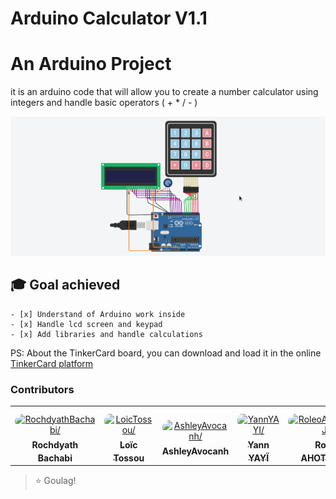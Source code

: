 # Arduino Calculator V1.1

# An Arduino Project

it is an arduino code that will allow you to create a number calculator
using integers and handle basic operators ( + \* / - )

![img](assets/image.png)

## 🎓 Goal achieved

    - [x] Understand of Arduino work inside
    - [x] Handle lcd screen and keypad
    - [x] Add libraries and handle calculations

PS: About the TinkerCard board, you can download and load it in the online [TinkerCard platform](https://www.tinkercad.com/)

### Contributors

<table>
<tr>
    <td align="center" style="word-wrap: break-word; width: 150.0; height: 150.0">
        <a href=https://github.com/Rochdyath>
            <img src=https://avatars.githubusercontent.com/u/72032629?v=4 width="100;"  style="border-radius:50%;align-items:center;justify-content:center;overflow:hidden;padding-top:10px" alt=RochdyathBachabi/>
            <br />
            <sub style="font-size:14px"><b>Rochdyath Bachabi</b></sub>
        </a>
    </td>
    <td align="center" style="word-wrap: break-word; width: 150.0; height: 150.0">
        <a href=https://github.com/loictossou2004>
            <img src=https://avatars.githubusercontent.com/u/72026763?v=4 width="100;"  style="border-radius:50%;align-items:center;justify-content:center;overflow:hidden;padding-top:10px" alt=LoicTossou/>
            <br />
            <sub style="font-size:14px"><b>Loïc Tossou</b></sub>
        </a>
    </td>
    <td align="center" style="word-wrap: break-word; width: 150.0; height: 150.0">
        <a href=https://github.com/AshTracy>
            <img src=https://avatars.githubusercontent.com/u/72025615?v=4 width="100;"  style="border-radius:50%;align-items:center;justify-content:center;overflow:hidden;padding-top:10px" alt=AshleyAvocanh/>
            <br />
            <sub style="font-size:14px"><b>AshleyAvocanh</b></sub>
        </a>
    </td>
    <td align="center" style="word-wrap: break-word; width: 150.0; height: 150.0">
        <a href=https://github.com/yann1508>
            <img src=https://avatars.githubusercontent.com/u/72026657?v=4 width="100;"  style="border-radius:50%;align-items:center;justify-content:center;overflow:hidden;padding-top:10px" alt=YannYAYI/>
            <br />
            <sub style="font-size:14px"><b>Yann YAYÏ</b></sub>
        </a>
    </td>
    <td align="center" style="word-wrap: break-word; width: 150.0; height: 150.0">
        <a href=https://github.com/AhRoleo>
            <img src=https://avatars.githubusercontent.com/u/72019252?v=4 width="100;"  style="border-radius:50%;align-items:center;justify-content:center;overflow:hidden;padding-top:10px" alt=RoleoAHOTONDJI/>
            <br />
            <sub style="font-size:14px"><b>Roleo AHOTONDJI</b></sub>
        </a>
    </td>
</tr>
</table>

> :star: Goulag!

